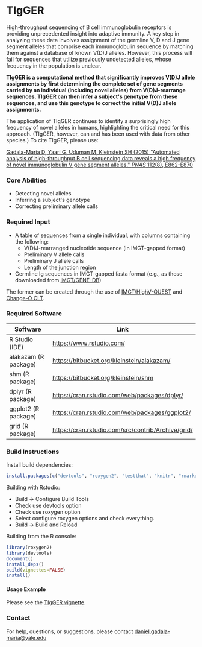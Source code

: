 # TIgGER #

High-throughput sequencing of B cell immunoglobulin receptors is providing unprecedented insight into adaptive immunity. A key step in analyzing these data involves assignment of the germline V, D and J gene segment alleles that comprise each immunoglobulin sequence by matching them against a database of known V(D)J alleles. However, this process will fail for sequences that utilize previously undetected alleles, whose frequency in the population is unclear.

**TIgGER is a computational method that significantly improves V(D)J allele assignments by first determining the complete set of gene segments carried by an individual (including novel alleles) from V(D)J-rearrange sequences. TIgGER can then infer a subject's genotype from these sequences, and use this genotype to correct the initial V(D)J allele assignments.**

The application of TIgGER continues to identify a surprisingly high frequency of novel alleles in humans, highlighting the critical need for this approach. (TIgGER, however, can and has been used with data from other species.) To cite TIgGER, please use:

[Gadala-Maria D, Yaari G, Uduman M, Kleinstein SH (2015) "Automated analysis of high-throughput B cell sequencing data reveals a high frequency of novel immunoglobulin V gene segment alleles." *PNAS* 112(8), E862-E870](http://www.pnas.org/content/112/8/E862.abstract)

### Core Abilities ###
* Detecting novel alleles
* Inferring a subject's genotype
* Correcting preliminary allele calls

### Required Input ###
* A table of sequences from a single individual, with columns containing the following:
    * V(D)J-rearranged nucleotide sequence (in IMGT-gapped format)
    * Preliminary V allele calls
    * Preliminary J allele calls
    * Length of the junction region
* Germline Ig sequences in IMGT-gapped fasta format (e.g., as those downloaded from [IMGT/GENE-DB](http://www.imgt.org/genedb/))

The former can be created through the use of [IMGT/HighV-QUEST](http://www.imgt.org/) and [Change-O CLT](http://clip.med.yale.edu/changeo/download.php).

### Required Software ###

Software             | Link
---------------------|-------------------------------------------
R Studio (IDE)       | https://www.rstudio.com/
alakazam (R package) | https://bitbucket.org/kleinstein/alakazam/
shm (R package)      | https://bitbucket.org/kleinstein/shm
dplyr (R package)    | https://cran.rstudio.com/web/packages/dplyr/
ggplot2 (R package)  | https://cran.rstudio.com/web/packages/ggplot2/
grid (R package)     | https://cran.rstudio.com/src/contrib/Archive/grid/

### Build Instructions ###

Install build dependencies:
```R
install.packages(c("devtools", "roxygen2", "testthat", "knitr", "rmarkdown"))
```

Building with Rstudio:

-  Build -> Configure Build Tools
-  Check use devtools option
-  Check use roxygen option
-  Select configure roxygen options and check everything.
-  Build -> Build and Reload

Building from the R console:

```R
library(roxygen2)
library(devtools)
document()
install_deps()
build(vignettes=FALSE)
install()
```

#### Usage Example ####
Please see the [TIgGER vignette](http://clip.med.yale.edu/tigger/Tigger-Vignette.pdf).

### Contact ###

For help, questions, or suggestions, please contact [daniel.gadala-maria@yale.edu](daniel.gadala-maria@yale.edu)
